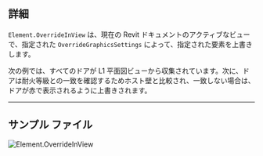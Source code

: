 ## 詳細
`Element.OverrideInView` は、現在の Revit ドキュメントのアクティブなビューで、指定された `OverrideGraphicsSettings` によって、指定された要素を上書きします。

次の例では、すべてのドアが L1 平面図ビューから収集されています。次に、ドアは耐火等級との一致を確認するためホスト壁と比較され、一致しない場合は、ドアが赤で表示されるように上書きされます。
___
## サンプル ファイル

![Element.OverrideInView](./Revit.Elements.Element.OverrideInView_img.jpg)
